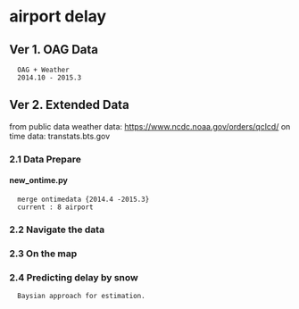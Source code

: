 # airport delay 

## Ver 1. OAG Data
      OAG + Weather
      2014.10 - 2015.3
 
## Ver 2. Extended Data
  from public data
  weather data: https://www.ncdc.noaa.gov/orders/qclcd/
  on time data: transtats.bts.gov
### 2.1 Data Prepare 
   #### new_ontime.py
      merge ontimedata {2014.4 -2015.3}
      current : 8 airport
### 2.2 Navigate the data
### 2.3 On the map
### 2.4 Predicting delay by snow
      Baysian approach for estimation.
      




